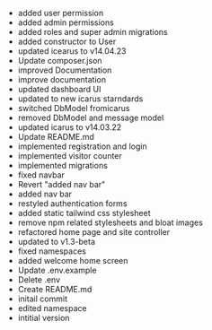 - added user permission
- added admin permissions
- added roles and super admin migrations
- added constructor to User
- updated icearus to v14.04.23
- Update composer.json
- improved Documentation
- improve documentation
- updated dashboard UI
- updated to new icarus starndards
- switched DbModel fromicarus
- removed DbModel and message model
- updated icarus to v14.03.22
- Update README.md
- implemented registration and login
- implemented visitor counter
- implemented migrations
- fixed navbar
- Revert "added nav bar"
- added nav bar
- restyled authentication forms
- added static tailwind css stylesheet
- remove npm related stylesheets and bloat images
- refactored home page and site controller
- updated to v1.3-beta
- fixed namespaces
- added welcome home screen
- Update .env.example
- Delete .env
- Create README.md
- initail commit
- edited namespace
- intitial version
